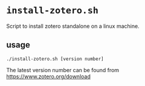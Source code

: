 # `install-zotero.sh`

Script to install zotero standalone on a linux machine.

## usage

    ./install-zotero.sh [version number]

The latest version number can be found from https://www.zotero.org/download
